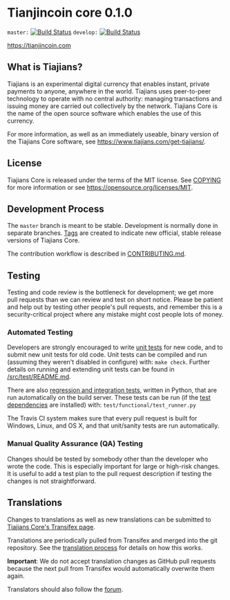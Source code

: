 Tianjincoin core 0.1.0
===========================

`master:` [![Build Status](https://travis-ci.org/tiajians/tiajians.svg?branch=master)](https://travis-ci.org/tiajians/tiajians) `develop:` [![Build Status](https://travis-ci.org/tiajians/tiajians.svg?branch=develop)](https://travis-ci.org/tiajians/tiajians/branches)

https://tianjincoin.com


What is Tiajians?
-------------

Tiajians is an experimental digital currency that enables instant, private
payments to anyone, anywhere in the world. Tiajians uses peer-to-peer technology
to operate with no central authority: managing transactions and issuing money
are carried out collectively by the network. Tiajians Core is the name of the open
source software which enables the use of this currency.

For more information, as well as an immediately useable, binary version of
the Tiajians Core software, see https://www.tiajians.com/get-tiajians/.


License
-------

Tiajians Core is released under the terms of the MIT license. See [COPYING](COPYING) for more
information or see https://opensource.org/licenses/MIT.

Development Process
-------------------

The `master` branch is meant to be stable. Development is normally done in separate branches.
[Tags](https://github.com/tiajians/tiajians/tags) are created to indicate new official,
stable release versions of Tiajians Core.

The contribution workflow is described in [CONTRIBUTING.md](CONTRIBUTING.md).

Testing
-------

Testing and code review is the bottleneck for development; we get more pull
requests than we can review and test on short notice. Please be patient and help out by testing
other people's pull requests, and remember this is a security-critical project where any mistake might cost people
lots of money.

### Automated Testing

Developers are strongly encouraged to write [unit tests](src/test/README.md) for new code, and to
submit new unit tests for old code. Unit tests can be compiled and run
(assuming they weren't disabled in configure) with: `make check`. Further details on running
and extending unit tests can be found in [/src/test/README.md](/src/test/README.md).

There are also [regression and integration tests](/test), written
in Python, that are run automatically on the build server.
These tests can be run (if the [test dependencies](/test) are installed) with: `test/functional/test_runner.py`

The Travis CI system makes sure that every pull request is built for Windows, Linux, and OS X, and that unit/sanity tests are run automatically.

### Manual Quality Assurance (QA) Testing

Changes should be tested by somebody other than the developer who wrote the
code. This is especially important for large or high-risk changes. It is useful
to add a test plan to the pull request description if testing the changes is
not straightforward.

Translations
------------

Changes to translations as well as new translations can be submitted to
[Tiajians Core's Transifex page](https://www.transifex.com/projects/p/tiajians/).

Translations are periodically pulled from Transifex and merged into the git repository. See the
[translation process](doc/translation_process.md) for details on how this works.

**Important**: We do not accept translation changes as GitHub pull requests because the next
pull from Transifex would automatically overwrite them again.

Translators should also follow the [forum](https://www.tiajians.com/forum/topic/tiajians-worldwide-collaboration.88/).
